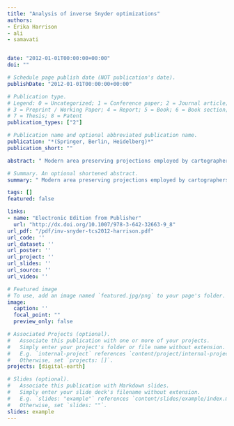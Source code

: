 ```yaml
---
title: "Analysis of inverse Snyder optimizations"
authors:
- Erika Harrison
- ali
- samavati


date: "2012-01-01T00:00:00+00:00"
doi: ""

# Schedule page publish date (NOT publication's date).
publishDate: "2012-01-01T00:00:00+00:00"

# Publication type.
# Legend: 0 = Uncategorized; 1 = Conference paper; 2 = Journal article;
# 3 = Preprint / Working Paper; 4 = Report; 5 = Book; 6 = Book section;
# 7 = Thesis; 8 = Patent
publication_types: ["2"]

# Publication name and optional abbreviated publication name.
publication: "*(Springer, Berlin, Heidelberg)*"
publication_short: ""

abstract: " Modern area preserving projections employed by cartographers and geographers have closed forms when transitioning between the sphere and the plane. Inversions - from the planar map to the spherical approximation of the Earth - are slower, requiring iterative root finding approaches or entirely undetermined. Recent optimizations of the common Inverse Snyder Equal Area Polyhedral projection have been fairly successful, however the work herein improves it further by adjusting the approximating polynomial. An evaluation against the original and improved optimizations is provided, along with a previously unexplored real-time analysis."

# Summary. An optional shortened abstract.
summary: " Modern area preserving projections employed by cartographers and geographers have closed forms when transitioning between the sphere and the plane. Inversions - from the planar map to the spherical approximation of the Earth - are slower, requiring iterative root finding approaches or entirely undetermined. Recent optimizations of the common Inverse Snyder Equal Area Polyhedral projection have been fairly successful, however the work herein improves it further by adjusting the approximating pol..."

tags: []
featured: false

links:
- name: "Electronic Edition from Publisher"
  url: "http://dx.doi.org/10.1007/978-3-642-32663-9_8"
url_pdf: "/pdf/inv-snyder-tcs2012-harrison.pdf"
url_code: ''
url_dataset: ''
url_poster: ''
url_project: ''
url_slides: ''
url_source: ''
url_video: ''

# Featured image
# To use, add an image named `featured.jpg/png` to your page's folder. 
image:
  caption: ''
  focal_point: ""
  preview_only: false

# Associated Projects (optional).
#   Associate this publication with one or more of your projects.
#   Simply enter your project's folder or file name without extension.
#   E.g. `internal-project` references `content/project/internal-project/index.md`.
#   Otherwise, set `projects: []`.
projects: [digital-earth]

# Slides (optional).
#   Associate this publication with Markdown slides.
#   Simply enter your slide deck's filename without extension.
#   E.g. `slides: "example"` references `content/slides/example/index.md`.
#   Otherwise, set `slides: ""`.
slides: example
---
```

